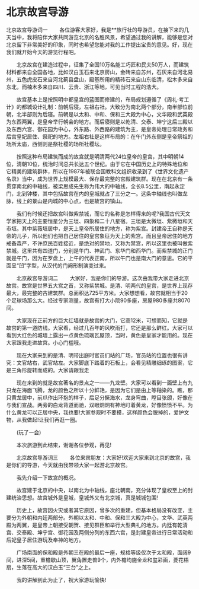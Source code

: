 # 北京故宫导游
北京故宫导游词一
　　各位游客大家好，我是**旅行社的导游员，在接下来的几天当中，我将陪伴大家共同游览北京的名胜风景，希望通过我的讲解，能够是您对北京留下非常美好的印象，同时也希望您能对我的工作提出宝贵的意见。好，现在我们就开始今天的游览行程吧。

　　北京故宫在建造过程中，征集了全国10万名能工巧匠和民夫50万人，而建筑材料都来自全国各地，比如汉白玉石来北京房山，金砖来自苏州，石灰来自河北易州，五色虎皮石来自河北蓟县盘山，殿基所用的精砖石来自山东临清，松木多来自东北，而楠木多来自四川、云贵、浙江等地，可见当时工程的浩大。

　　故宫基本上是按照明中都皇宫的蓝图而修建的，布局规划遵循了《周礼·考工计》的都城设计礼制：前朝后寝，左祖右社。大致分为南北两个部分，南半部位前朝，北半部则为后寝。前朝是以太和、中和、保和三大殿为中心，文华殿和武英殿为东西两翼，是皇帝举行朝会的地方。而后寝则是以乾清、交泰、坤宁这后三殿以及东西六宫、御花园为中心，外东路、外西路的建筑为主，是皇帝处理日常政务和后宫皇妃居住、祭祀的地方。左祖右社是这样布局的：在午门外东侧是皇帝祭祖的场所太庙，西侧则是祭社稷的场所社稷坛。

　　按照这种布局建筑而成的故宫就是明清两代24位皇帝的皇宫，其中明朝14位，清朝10位，统治时间总共长达五个世纪。由于它在中国历史上的特殊地位和它精美的建筑群体，所以在1987年被联合国教科文组织收录到了《世界文化遗产名录》当中，成为世界上规模最大、保存最完整的宫殿建筑群。现在在北京有一条贯穿南北的中轴线，被梁思成先生称为伟大的中轴线，全长8.5公里，南起永定门，北到钟楼，其中包括故宫在内的皇城就占了三分之一。这条中轴线也叫做龙脉，线上的景山是内城的中心点，也是故宫的镇山。

　　我们有时候还把故宫叫做紫禁城，而它的名称是怎样得来的呢?我国古代天文学家把天上的主要恒星分为三垣、四象和二十八星宿。三垣是太微垣、紫微垣和天市垣。其中紫薇垣居中，是天上皇帝所居住的地方，称为紫宫。封建帝王自称是天帝的儿子，所以他们也把自己居住的皇宫象征为天上的紫宫。而且皇帝居住的地方戒备森严，不许庶民百姓接近，是绝对的禁地，又称为禁宫，所以这里也被叫做紫禁城。这里共有四道门，分别是午门、神武门、东华门和西华门。而紫禁城的正门就是午门，因为在罗盘上，上午的代表正南，所以午门也是南大门的意思。它的平面呈“凹”字型，从汉代的门阙形制演变过来。

　　北京故宫导游词二
　　大家好，我是你们的导游。这次由我带大家走进北京故宫。故宫是世界五大宫之首，又称紫禁城。是清、明两代的皇宫，是世界上现存最大，最完整的古建筑群。总面积达725平方米。大家想想看，故宫就相当于20个足球场那么大。经过专家测量，故宫有打大小院90多座，房屋980多座共8070间。

　　大家现在正前方的巨大红墙就是故宫的大门，它高12米，可想而知，它就是故宫的第一道防线。大家看，经过几百年的风吹雨打，它还是那么鲜红。大家可以看到大红色的城墙上露出一点黄色琉璃瓦屋顶，当时，黄色是皇家才能用的。现在大家跟我走进故宫。小心门槛哦。

　　现在大家来到的是清、明带出庭时官员们站的广场，官员站的位置也很有讲究：文官站右，武官站左。大家脚底下踏着的石板上，会看见精雕细琢的图案，它是三角形旋转而成的。大家请跟我走

　　现在来到的就是故宫著名的景点之一——九龙壁。大家可以看到一面壁上有九只龙在海面飞腾，龙的颜色之所以十分鲜艳，是因为它们是由上等釉染的。瞧，那只黄龙居中，前爪作出环抱的样子，后足分撅海水，龙身弯曲，瞠目张颌，好像在与我们宣战。两旁的白龙背道而驰，双眼炯炯有神地盯着黄龙，好像愤愤不平。为什么黄龙可以正居中央，我也要!大家参观时不要摸，这样颜色会脱掉的，爱护文物，从我做起!让我们再逛一圈。

　　(玩了一会)

　　本次旅游到此结束，谢谢各位参观，再见!



　　北京故宫导游词三
　　各位来宾朋友：大家好!欢迎大家来到北京的故宫，我是你们的导游，今天就由我带领大家一起游北京故宫。

　　我先介绍一下故宫的概况。

　　故宫建于北京的中央，以南北为中轴线，座北朝南，充分体现了皇权至上的封建统治思想。故宫城外是皇城，皇城外又有北京城，真是城城包围!

　　历史上，故宫因火灾或者其它原因，曾多次的重建，但基本格局没有改变，主要分为外朝和内廷两部分。外朝以太和、中和、保和三大殿为中心，文华、武英两殿为两翼，是皇帝上朝接受朝贺、接见群臣和举行大型典礼的地方。内廷有乾清宫、交泰殿、坤宁宫、御花园及两侧分列的东西六宫，是封建皇帝进行日常活动和后妃皇子居住游玩及奉神的地方。

　　广场南面的保和殿是外朝三在殿的最后一座，规格等级仅次于太和殿，面阔9间，进深5间，重檐歇山顶，翼角置走兽9个，内外檐均施金龙和玺彩画，菱花梧扇，生落在高大的汉白玉“三台”之上。

　　我的讲解到此为止了，祝大家游玩愉快!